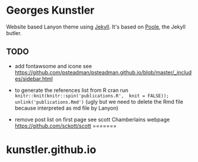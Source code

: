 # Georges Kunstler

Website based Lanyon theme using [Jekyll](http://jekyllrb.com). It's
based on [Poole](http://getpoole.com), the Jekyll butler.

## TODO

- add fontawsome and icone
see https://github.com/psteadman/psteadman.github.io/blob/master/_includes/sidebar.html

- to generate the references list from R cran run
  `knitr::knit(knitr::spin('publications.R',  knit = FALSE));
  unlink('publications.Rmd')` (ugly but we need to delete the Rmd file
  because interpreted as md file by Lanyon)

- remove post list on first page see scott Chamberlains webpage https://github.com/sckott/scott
=======
# kunstler.github.io
